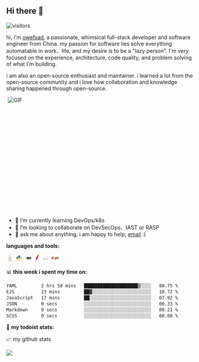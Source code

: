## Hi there 👋
![visitors](https://visitor-badge.glitch.me/badge?page_id=exexute.exexute)
<br />

hi, i'm [owefsad](https://exexute.github.io/), a passionate, whimsical full-stack developer and software engineer from China. my passion for software lies solve everything automatable in work、life, and my desire is to be a "lazy person". I'm very focused on the experience, architecture, code quality, and problem solving of what I'm building.

i am also an open-source enthusiast and maintainer. i learned a lot from the open-source community and i love how collaboration and knowledge sharing happened through open-source.

  <img align="right" alt="GIF" src="https://github.com/abhisheknaiidu/abhisheknaiidu/blob/master/code.gif?raw=true" width="500" height="320" />
  
- 🌱 I’m currently learning DevOps/k8s
- 👯 I’m looking to collaborate on DevSecOps、IAST or RASP
- 💬 ask me about anything, i am happy to help; [email](mailto:owefsad@gmail.com) :)

**languages and tools:**  

<code><img height="20" src="https://raw.githubusercontent.com/github/explore/80688e429a7d4ef2fca1e82350fe8e3517d3494d/topics/java/java.png"></code>
<code><img height="20" src="https://raw.githubusercontent.com/github/explore/80688e429a7d4ef2fca1e82350fe8e3517d3494d/topics/python/python.png"></code>
<code><img height="20" src="https://raw.githubusercontent.com/github/explore/80688e429a7d4ef2fca1e82350fe8e3517d3494d/topics/go/go.png"></code>
<code><img height="20" src="https://raw.githubusercontent.com/github/explore/80688e429a7d4ef2fca1e82350fe8e3517d3494d/topics/maven/maven.png"></code>
<code><img height="20" src="https://raw.githubusercontent.com/github/explore/80688e429a7d4ef2fca1e82350fe8e3517d3494d/topics/mysql/mysql.png"></code>
<code><img height="20" src="https://raw.githubusercontent.com/github/explore/80688e429a7d4ef2fca1e82350fe8e3517d3494d/topics/git/git.png"></code>

📊 **this week i spent my time on:**
<!--START_SECTION:waka-->

```text
YAML         2 hrs 58 mins   ████████████████████▒░░░░   80.75 %
EJS          23 mins         ██▓░░░░░░░░░░░░░░░░░░░░░░   10.72 %
JavaScript   17 mins         ██░░░░░░░░░░░░░░░░░░░░░░░   07.92 %
JSON         0 secs          ░░░░░░░░░░░░░░░░░░░░░░░░░   00.33 %
Markdown     0 secs          ░░░░░░░░░░░░░░░░░░░░░░░░░   00.21 %
SCSS         0 secs          ░░░░░░░░░░░░░░░░░░░░░░░░░   00.08 %
```

<!--END_SECTION:waka-->

<!--
if you like what i do, maybe consider buying me a coffee/tea 🥺👉👈

<a href="https://www.buymeacoffee.com/abhisheknaiidu" target="_blank"><img src="https://cdn.buymeacoffee.com/buttons/v2/default-red.png" alt="Buy Me A Coffee" width="150" ></a>
-->

🚧 **my todoist stats:**

<!-- TODO-IST:START -->
<!-- TODO-IST:END -->

📈 my github stats

![](https://github-readme-stats.vercel.app/api?username=exexute)
